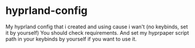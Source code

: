 # hyprland-config
My hyprland config that i created and using cause i wan't (no keybinds, set it by yourself)
You should check requirements. And set my hyprpaper script path in your keybinds by yourself if you want to use it.
